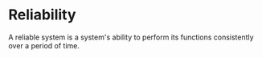 # Reliability

A reliable system is a system's ability to perform its functions consistently over a period of time. 
